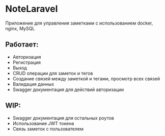 # NoteLaravel
Приложение для управления заметками с использованием docker, nginx, MySQL

## Работает:
- Авторизация
- Регистрация
- Выход
- CRUD операции для заметок и тегов
- Создание связей между заметкой и тегами, просмотр всех связей
- Валидация данных
- Swagger документация для действий авторизации
 
## WIP:
- Swagger документация для остальных роутов
- Использование JWT токена
- Связь заметок с пользователем
